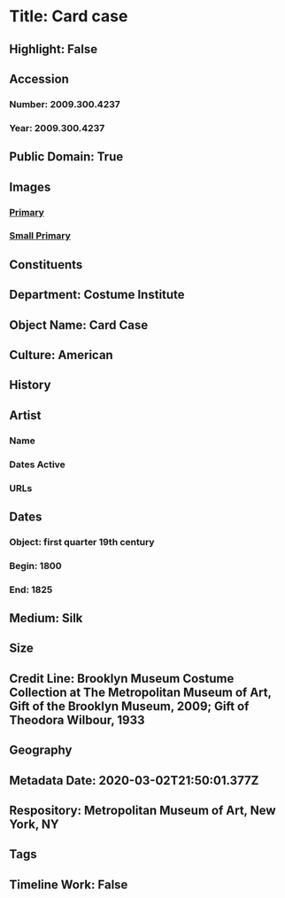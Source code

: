 # Title: Card case
## Highlight: False
## Accession
### Number: 2009.300.4237
### Year: 2009.300.4237
## Public Domain: True
## Images
### [Primary](https://images.metmuseum.org/CRDImages/ci/original/33.13.10_CP1.jpg)
### [Small Primary](https://images.metmuseum.org/CRDImages/ci/web-large/33.13.10_CP1.jpg)
## Constituents
## Department: Costume Institute
## Object Name: Card Case
## Culture: American
## History
## Artist
### Name
### Dates Active
### URLs
## Dates
### Object: first quarter 19th century
### Begin: 1800
### End: 1825
## Medium: Silk
## Size
## Credit Line: Brooklyn Museum Costume Collection at The Metropolitan Museum of Art, Gift of the Brooklyn Museum, 2009; Gift of Theodora Wilbour, 1933
## Geography
## Metadata Date: 2020-03-02T21:50:01.377Z
## Respository: Metropolitan Museum of Art, New York, NY
## Tags
## Timeline Work: False